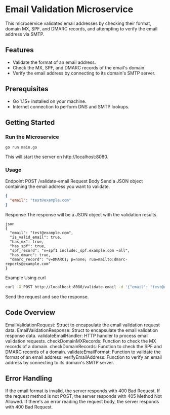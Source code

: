 # Email Validation Microservice

This microservice validates email addresses by checking their format, domain MX, SPF, and DMARC records, and attempting to verify the email address via SMTP.

## Features

- Validate the format of an email address.
- Check the MX, SPF, and DMARC records of the email's domain.
- Verify the email address by connecting to its domain's SMTP server.

## Prerequisites

- Go 1.15+ installed on your machine.
- Internet connection to perform DNS and SMTP lookups.

## Getting Started


### Run the Microservice
```
go run main.go
```
This will start the server on http://localhost:8080.

### Usage

Endpoint
POST /validate-email
Request Body
Send a JSON object containing the email address you want to validate.
```json
{
  "email": "test@example.com"
}
```
Response
The response will be a JSON object with the validation results.

```
json
{
  "email": "test@example.com",
  "is_valid_email": true,
  "has_mx": true,
  "has_spf": true,
  "spf_record": "v=spf1 include:_spf.example.com ~all",
  "has_dmarc": true,
  "dmarc_record": "v=DMARC1; p=none; rua=mailto:dmarc-reports@example.com"
}

```
Example Using curl
```sh
curl -X POST http://localhost:8080/validate-email -d '{"email": "test@example.com"}' -H "Content-Type: application/json"
```
Send the request and see the response.

## Code Overview

EmailValidationRequest: Struct to encapsulate the email validation request data.
EmailValidationResponse: Struct to encapsulate the email validation response data.
validateEmailHandler: HTTP handler to process email validation requests.
checkDomainMXRecords: Function to check the MX records of a domain.
checkDomainRecords: Function to check the SPF and DMARC records of a domain.
validateEmailFormat: Function to validate the format of an email address.
verifyEmailAddress: Function to verify an email address by connecting to its domain's SMTP server.

## Error Handling

If the email format is invalid, the server responds with 400 Bad Request.
If the request method is not POST, the server responds with 405 Method Not Allowed.
If there's an error reading the request body, the server responds with 400 Bad Request.

